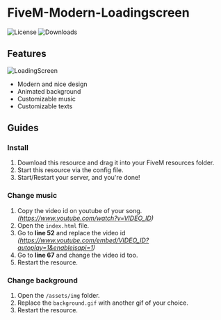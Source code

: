# FiveM-Modern-Loadingscreen
![License](https://img.shields.io/github/license/IanToujou/FiveM-Modern-Loadingscreen?label=License)
![Downloads](https://img.shields.io/github/downloads/IanToujou/FiveM-Modern-Loadingscreen/total?color=valid&label=Downloads)
## Features

![LoadingScreen](https://user-images.githubusercontent.com/44029196/99193119-2e852000-2777-11eb-8e10-f519f34e5742.gif)

* Modern and nice design
* Animated background
* Customizable music
* Customizable texts

## Guides
### Install

1. Download this resource and drag it into your FiveM resources folder.
2. Start this resource via the config file.
3. Start/Restart your server, and you're done!

### Change music

1. Copy the video id on youtube of your song. *(https://www.youtube.com/watch?v=VIDEO_ID)*
2. Open the `index.html` file.
3. Go to **line 52** and replace the video id *(https://www.youtube.com/embed/VIDEO_ID?autoplay=1&enablejsapi=1)*
4. Go to **line 67** and change the video id too.
5. Restart the resource.

### Change background

1. Open the `/assets/img` folder.
2. Replace the `background.gif` with another gif of your choice.
3. Restart the resource.
